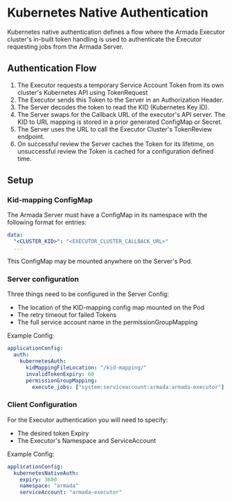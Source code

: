 # Kubernetes Native Authentication

Kubernetes native authentication defines a flow where the Armada
Executor cluster's in-built token handling is used to authenticate
the Executor requesting jobs from the Armada Server.

## Authentication Flow

1. The Executor requests a temporary Service Account Token from its own cluster's 
Kubernetes API using TokenRequest
2. The Executor sends this Token to the Server in an Authorization Header.
3. The Server decodes the token to read the KID (Kubernetes Key ID).
4. The Server swaps for the Callback URL of the executor's API server.
The KID to URL mapping is stored in a prior generated ConfigMap or Secret.
5. The Server uses the URL to call the Executor Cluster's TokenReview endpoint.
6. On successful review the Server caches the Token for its lifetime,
on unsuccessful review the Token is cached for a configuration defined time.

## Setup

### Kid-mapping ConfigMap

The Armada Server must have a ConfigMap in its namespace with the following
format for entries:

```yaml
data:
  "<CLUSTER_KID>": "<EXECUTOR_CLUSTER_CALLBACK_URL>"
  ...
```

This ConfigMap may be mounted anywhere on the Server's Pod.

### Server configuration

Three things need to be configured in the Server Config:
- The location of the KID-mapping config map mounted on the Pod
- The retry timeout for failed Tokens
- The full service account name in the permissionGroupMapping

Example Config:
```yaml
applicationConfig:
  auth:
    kubernetesAuth:
      kidMappingFileLocation: "/kid-mapping/"
      invalidTokenExpiry: 60
      permissionGroupMapping:
        execute_jobs: ["system:serviceaccount:armada:armada-executor"]
```

### Client Configuration

For the Executor authentication you will need to specify:
- The desired token Expiry
- The Executor's Namespace and ServiceAccount

Example Config:
```yaml
applicationConfig:
  kubernetesNativeAuth:
    expiry: 3600
    namespace: "armada"
    serviceAccount: "armada-executor"
```